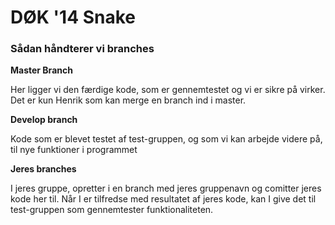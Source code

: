 # DØK '14 Snake
### Sådan håndterer vi branches
**Master Branch**

Her ligger vi den færdige kode, som er gennemtestet og vi er sikre på virker. Det er kun Henrik som kan merge en branch ind i master.

**Develop branch**

Kode som er blevet testet af test-gruppen, og som vi kan arbejde videre på, til nye funktioner i programmet

**Jeres branches**

I jeres gruppe, opretter i en branch med jeres gruppenavn og comitter jeres kode her til. Når I er tilfredse med resultatet af jeres kode, kan I give det til test-gruppen som gennemtester funktionaliteten.
